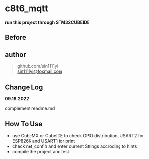 # c8t6_mqtt

**run this project through STM32CUBEIDE**

## Before

## author
> github.com/sin1111yi   
> sin1111yi@foxmail.com

## Change Log

**09.18.2022**

complement readme.md

## How To Use

* use CubeMX or CubeIDE to check GPIO distribution, USART2 for ESP8266 and USART1 for print   
* check net_conf.h and enter current Strings accroding to hints
* compile the project and test 

